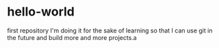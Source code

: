 # hello-world
first repository I'm doing it for the sake of learning so that I can use git in the future and build more and more projects.a
